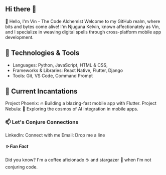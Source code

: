 ## Hi there 👋
👋 Hello, I'm Vin - The Code Alchemist
Welcome to my GitHub realm, where bits and bytes come alive! I'm Njuguna Kelvin, known affectionately as Vin, and I specialize in weaving digital spells through cross-platform mobile app development.


<h2><b>🚀 Technologies & Tools</b></h2>
<ul>
  <li>Languages: Python, JavaScript, HTML & CSS,</li>
  <li>Frameworks & Libraries: React Native, Flutter, Django</li>
  <li>Tools: Git, VS Code, Command Prompt</li>
</ul> 


<h2><b>🌱 Current Incantations</b></h2>
Project Phoenix: 🔥 Building a blazing-fast mobile app with Flutter.
Project Nebula: 🌌 Exploring the cosmos of AI integration in mobile apps.


<h3><b>📫 Let's Conjure Connections</b></h3>
LinkedIn: Connect with me
Email: Drop me a line


<h5><b>✨ Fun Fact</b></h5>
Did you know? I'm a coffee aficionado ☕️ and stargazer 🌠 when I'm not conjuring code.
<!--
**NjugunaKelvin/NjugunaKelvin** is a ✨ _special_ ✨ repository because its `README.md` (this file) appears on your GitHub profile.

Here are some ideas to get you started:

- 🔭 I’m currently working on ...
- 🌱 I’m currently learning ...
- 👯 I’m looking to collaborate on ...
- 🤔 I’m looking for help with ...
- 💬 Ask me about ...
- 📫 How to reach me: ...
- 😄 Pronouns: ...
- ⚡ Fun fact: ...
-->
